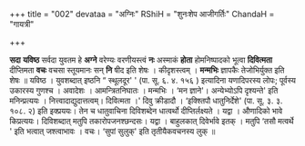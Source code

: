 +++
title = "002"
devataa = "अग्निः"
RShiH = "शुनःशेप आजीगर्तिः"
ChandaH = "गायत्री"

+++


**सदा** **यविष्ठ** सर्वदा युवतम हे **अग्ने** वरेण्यः वरणीयस्त्वं **नः** अस्माकं **होता** होमनिष्पादको भूत्वा **दिवित्मता** दीप्तिमता **वचः** वचसा स्तूयमानः सन् **नि** षीद इति शेषः । कीदृशस्त्वम् । **मन्मभिः** ज्ञापकैः तेजोभिर्युक्त इति शेषः ॥ यविष्ठ । युवशब्दात् इष्ठनि “ स्थूलदूर' ' (पा. सू. ६. ४. १५६ ) इत्यादिना यणादिपरस्य लोपः; पूर्वस्य उकारस्य गुणश्च । अवादेशः । आमन्त्रितनिघातः । मन्मभिः । ‘मन ज्ञाने'। अन्येभ्योऽपि दृश्यन्ते' इति मनिन्प्रत्ययः । नित्त्वादाद्युदात्तत्वम्। दिवित्मता ।' दिवु क्रीडादौ । ‘इक्श्तिपौ धातुनिर्देशे' (पा. सू. ३. ३. १०८. २) इति इक्प्रययः। तेन च धातुवाचिना दिविशब्देन धात्वर्थो दीप्तिर्लक्ष्यते । यद्वा । औणादिको भावे किप्रत्ययः। दिविशब्दात् मतुपि तकारोपजनश्छन्दसः। यद्वा । बाहुलकात् दिवेर्भावे इतक् । मतुपि ‘तसौ मत्वर्थे ' इति भत्वात् जश्त्वाभावः । वचः। ‘सुपां सुलुक्' इति तृतीयैकवचनस्य लुक् ॥